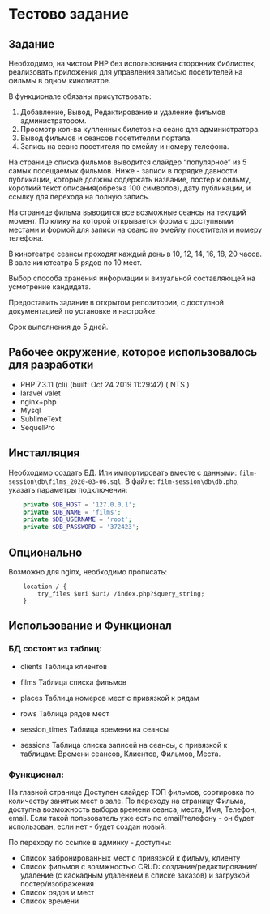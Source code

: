 # Тестово задание 


## Задание

Необходимо, на чистом PHP без использования сторонних библиотек, реализовать приложения для управления записью посетителей на фильмы в одном кинотеатре.

В функционале обязаны присутствовать: 
1.	Добавление, Вывод, Редактирование и удаление фильмов администратором.
2.	Просмотр кол-ва купленных билетов на сеанс для администратора. 
3.	Вывод фильмов и сеансов посетителям портала. 
4.	Запись на сеанс посетителя по эмейлу и номеру телефона. 


На странице списка фильмов выводится слайдер “популярное” из 5 самых посещаемых фильмов. Ниже - записи в порядке давности публикации, которые должны содержать название, постер к фильму,  короткий текст описания(обрезка 100 символов), дату публикации, и ссылку для перехода на полную запись. 
 
На странице фильма выводится все возможные сеансы на текущий момент. По клику на которой открывается форма с доступными местами и формой для записи на сеанс по эмейлу посетителя и номеру телефона. 

В кинотеатре сеансы проходят каждый день в 10, 12, 14, 16, 18, 20 часов. 
В зале кинотеатра 5 рядов по 10 мест.


Выбор способа хранения информации и визуальной составляющей на усмотрение кандидата.

Предоставить задание в открытом репозитории, с доступной документацией по установке и настройке. 

Срок выполнения до 5 дней. 

## Рабочее окружение, которое использовалось для разработки

- PHP 7.3.11 (cli) (built: Oct 24 2019 11:29:42) ( NTS )
- laravel valet 
- nginx+php
- Mysql
- SublimeText
- SequelPro

## Инсталляция

Необходимо создать БД. Или импортировать вместе с данными: `film-session\db\films_2020-03-06.sql`. 
В файле: `film-session\db\db.php`, указать параметры подключения:

```php
    private $DB_HOST = '127.0.0.1';
    private $DB_NAME = 'films';
    private $DB_USERNAME = 'root';
    private $DB_PASSWORD = '372423';
``` 

## Опционально

Возможно для nginx, необходимо прописать:
```
    location / {
        try_files $uri $uri/ /index.php?$query_string;
    }
```

## Использование и Функционал

### БД состоит из таблиц:

- clients
	Таблица клиентов

- films
	Таблица списка фильмов

- places
	Таблица номеров мест с привязкой к рядам

- rows
	Таблица рядов мест

- session_times
	Таблица времени на сеансы

- sessions
	Таблица списка записей на сеансы, с привязкой к таблицам: Времени сеансов, Клиентов, Фильмов, Места.

### Функционал:
 На главной странице Доступен слайдер ТОП фильмов, сортировка по количеству занятых мест в зале.
 По переходу на страницу Фильма, доступна возможность выбора времени сеанса, места, Имя, Телефон, email. Если такой пользователь уже есть по email/телефону - он будет использован, если нет - будет создан новый.

 По переходу по ссылке в админку - доступны:
 - Список забронированных мест с привязкой к фильму, клиенту
 - Список фильмов с возмжностью CRUD: создание/редактирование/удаление (с каскадным удалением в списке заказов) и загрузкой постер/изображения
 - Список рядов и мест
 - Список времени